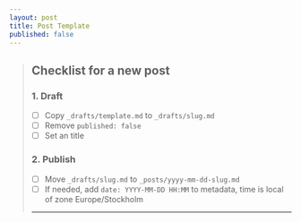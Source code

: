 ```yaml
---
layout: post
title: Post Template
published: false
---
```


> ## Checklist for a new post
> 
> ### 1. Draft
> - [ ] Copy `_drafts/template.md` to `_drafts/slug.md`
> - [ ] Remove `published: false`
> - [ ] Set an title
>
> ### 2. Publish
> - [ ] Move `_drafts/slug.md` to `_posts/yyyy-mm-dd-slug.md`
> - [ ] If needed, add `date: YYYY-MM-DD HH:MM` to metadata, time is local of zone Europe/Stockholm
>
> ---

